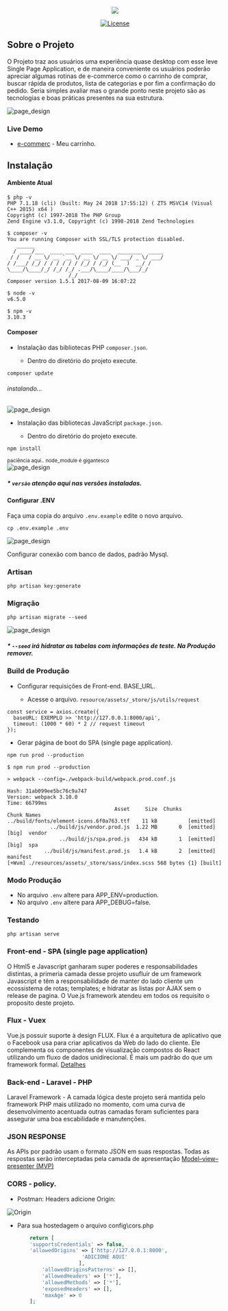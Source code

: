 <p align="center"><img src="https://warlord0blog.files.wordpress.com/2018/03/vue-laravel.png?w=300"></p>

<p align="center">
<a href="https://packagist.org/packages/laravel/framework"><img src="https://poser.pugx.org/laravel/framework/license.svg" alt="License"></a>
</p>

## Sobre o Projeto

O Projeto traz aos usuários uma experiência quase desktop com esse leve Single Page Application, e de maneira conveniente os usuários poderão apreciar algumas rotinas de e-commerce como o carrinho de comprar, buscar rápida de produtos, lista de categorias e por fim a confirmação do pedido. Seria simples avaliar mas o grande ponto neste projeto são as tecnologias e boas práticas presentes na sua estrutura.

![page_design](https://s3.us-east-2.amazonaws.com/eaadk4yfoubad0tmoq3cert/notebooks/home.png)

### Live Demo

  * <a href="http://www.tlss-cloud.com.br/#/home" target="_blank">e-commerc</a> - Meu carrinho.

## Instalação

#### Ambiente Atual

```shell
$ php -v
PHP 7.1.18 (cli) (built: May 24 2018 17:55:12) ( ZTS MSVC14 (Visual C++ 2015) x64 )
Copyright (c) 1997-2018 The PHP Group
Zend Engine v3.1.0, Copyright (c) 1998-2018 Zend Technologies
```

```shell
$ composer -v
You are running Composer with SSL/TLS protection disabled.
   ______
  / ____/___  ____ ___  ____  ____  ________  _____
 / /   / __ \/ __ `__ \/ __ \/ __ \/ ___/ _ \/ ___/
/ /___/ /_/ / / / / / / /_/ / /_/ (__  )  __/ /
\____/\____/_/ /_/ /_/ .___/\____/____/\___/_/
                    /_/
Composer version 1.5.1 2017-08-09 16:07:22

```
```shell
$ node -v
v6.5.0
```

```shell
$ npm -v
3.10.3
```
#### Composer

* Instalação das bibliotecas PHP `composer.json`.

    - Dentro do diretório do projeto execute.

```shell
composer update
```
###### instalando...

![page_design](https://s3.us-east-2.amazonaws.com/eaadk4yfoubad0tmoq3cert/notebooks/composer_update.png)


* Instalação das bibliotecas JavaScript  `package.json`.

  - Dentro do diretório do projeto execute.

```shell
npm install
```
   <small>paciência aqui.. node_module é gigantesco</small>      
![page_design](https://s3.us-east-2.amazonaws.com/eaadk4yfoubad0tmoq3cert/notebooks/npm_install.png)
##### * `versão` atenção aqui nas versões instaladas.

#### Configurar .ENV 

Faça uma copia do arquivo `.env.example` edite o novo arquivo.

```shell
cp .env.example .env
```
![page_design](https://s3.us-east-2.amazonaws.com/eaadk4yfoubad0tmoq3cert/notebooks/laravel_env.png)


Configurar conexão com banco de dados, padrão Mysql.

### Artisan

```shell
php artisan key:generate
```

### Migração

```shell
php artisan migrate --seed
```
![page_design](https://s3.us-east-2.amazonaws.com/eaadk4yfoubad0tmoq3cert/notebooks/migration.png)

##### * `--seed` irá hidratar as tabelas com informações de teste. Na Produção remover.  

### Build de Produção

- Configurar requisições de Front-end. BASE_URL.
    
    * Acesse o arquivo. `resource/assets/_store/js/utils/request`
    
```shell
const service = axios.create({
  baseURL: EXEMPLO >> 'http://127.0.0.1:8000/api', 
  timeout: (1000 * 60) * 2 // request timeout
});
```

- Gerar página de boot do SPA (single page application).
```shell
npm run prod --production
```
```shell
$ npm run prod --production

> webpack --config=./webpack-build/webpack.prod.conf.js

Hash: 31ab099ee5bc76c9a747
Version: webpack 3.10.0
Time: 66799ms
                                   Asset     Size  Chunks                    Chunk Names
../build/fonts/element-icons.6f0a763.ttf    11 kB          [emitted]
              ../build/js/vendor.prod.js  1.22 MB       0  [emitted]  [big]  vendor
                 ../build/js/spa.prod.js   434 kB       1  [emitted]  [big]  spa
            ../build/js/manifest.prod.js   1.4 kB       2  [emitted]         manifest
[+Wvm] ./resources/assets/_store/sass/index.scss 568 bytes {1} [built]

```

### Modo Produção

 - No arquivo `.env` altere para APP_ENV=production.
 - No arquivo `.env` altere para APP_DEBUG=false.

### Testando

```shell
php artisan serve
```

### Front-end - SPA (single page application)

O Html5 e Javascript ganharam super poderes e responsabilidades distintas, a primeria camada desse projeto usufluir de um framework Javascript e têm a responsabilidade de manter do lado cliente um ecossistema de rotas; templates; e hidratar as listas por AJAX sem o release de pagina. O Vue.js framework atendeu em todos os requisito o proposito deste projeto.

### Flux - Vuex

Vue.js possuir suporte à design FLUX. Flux é a arquitetura de aplicativo que o Facebook usa para criar aplicativos da Web do lado do cliente. Ele complementa os componentes de visualização compostos do React utilizando um fluxo de dados unidirecional. É mais um padrão do que um framework formal. [Detalhes](https://youtu.be/nYkdrAPrdcw?list=PLb0IAmt7-GS188xDYE-u1ShQmFFGbrk0v)  

### Back-end - Laravel - PHP

Laravel Framework - A camada lógica deste projeto será mantida pelo framework PHP mais utilizado no momento, com uma curva de desenvolvimento acentuada outras camadas foram suficientes para assegurar uma boa escabilidade e manutenções. 

### JSON RESPONSE

As APIs por padrão usam o formato JSON em suas respostas. Todas as respostas serão interceptadas pela camada de apresentação [Model–view–presenter (MVP)](https://pt.wikipedia.org/wiki/Model-view-presenter)

### CORS - policy.
 
 - Postman: Headers adicione Origin:

![Origin](https://s3.us-east-2.amazonaws.com/eaadk4yfoubad0tmoq3cert/certificados/headers.png)

 - Para sua hostedagem o arquivo config\cors.php
    ```php
        return [   
        'supportsCredentials' => false,
        'allowedOrigins' => ['http://127.0.0.1:8000',
                         'ADICIONE AQUI'
                        ],
            'allowedOriginsPatterns' => [],
            'allowedHeaders' => ['*'],
            'allowedMethods' => ['*'],
            'exposedHeaders' => [],
            'maxAge' => 0
        ];
   ```
